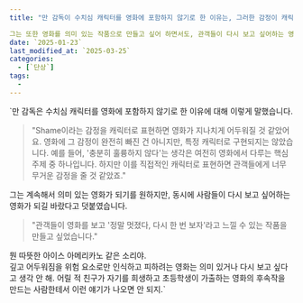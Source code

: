 ```yaml
---
title: "만 감독이 수치심 캐릭터를 영화에 포함하지 않기로 한 이유는, 그러한 감정이 캐릭터로 표현될 경우 영화가 지나치게 어두워질 것이라고 판단했기 때문이라고 설명했습니다. 영화의 주된 주제 중 하나는 "충분히 훌륭하지 않다"는 감정이었지만, 이를 직접적인 캐릭터로 구현하는 대신, 전체적인 이야기 속에서 관객들이 느낄 수 있도록 접근했습니다.

그는 또한 영화를 의미 있는 작품으로 만들고 싶어 하면서도, 관객들이 다시 보고 싶어하는 영화로 남길 원한다고 밝혔습니다. 그런 면에서 수치심이라는 감정을 직접적으로 형상화하는 대신, 적절한 균형을 찾으려 노력했다고 볼 수 있습니다."
date: `2025-01-23`
last_modified_at: `2025-03-25`
categories:
  - [`단상`]
tags:
  - 
---
```


`만 감독은 수치심 캐릭터를 영화에 포함하지 않기로 한 이유에 대해 이렇게 말했습니다.

> "Shame이라는 감정을 캐릭터로 표현하면 영화가 지나치게 어두워질 것 같았어요. 영화에 그 감정이 완전히 빠진 건 아니지만, 특정 캐릭터로 구현되지는 않았습니다. 예를 들어, '충분히 훌륭하지 않다'는 생각은 여전히 영화에서 다루는 핵심 주제 중 하나입니다. 하지만 이를 직접적인 캐릭터로 표현하면 관객들에게 너무 무거운 감정을 줄 것 같았죠."

그는 계속해서 의미 있는 영화가 되기를 원하지만, 동시에 사람들이 다시 보고 싶어하는 영화가 되길 바랐다고 덧붙였습니다.

> "관객들이 영화를 보고 '정말 멋졌다, 다시 한 번 보자'라고 느낄 수 있는 작품을 만들고 싶었습니다."

뭔 따뜻한 아이스 아메리카노 같은 소리야.  
깊고 어두워짐을 위험 요소로만 인식하고 피하려는 영화는 의미 있거나 다시 보고 싶다고 생각 안 해. 어릴 적 친구가 자기를 희생하고 초등학생이 가출하는 영화의 후속작을 만드는 사람한테서 이런 얘기가 나오면 안 되지.`